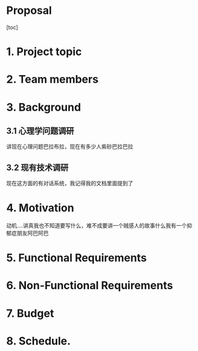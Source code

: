 



# Proposal

[toc]

# 1. Project topic

# 2. Team members

# 3. Background

## 3.1 心理学问题调研

讲现在心理问题巴拉布拉，现在有多少人紫砂巴拉巴拉

## 3.2 现有技术调研

现在这方面的有对话系统，我记得我的文档里面提到了

# 4. Motivation

动机....讲真我也不知道要写什么，难不成要讲一个贼感人的故事什么我有一个抑郁症朋友阿巴阿巴

# 5. Functional Requirements 

# 6. Non-Functional Requirements

# 7. Budget

# 8. Schedule.